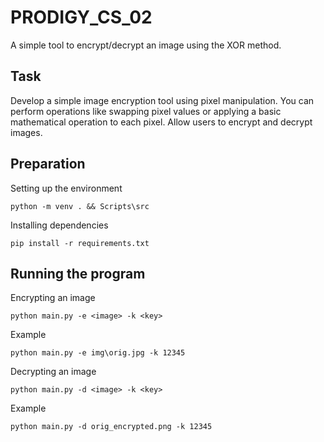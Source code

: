 # PRODIGY_CS_02
A simple tool to encrypt/decrypt an image using the XOR method.

## Task
Develop a simple image encryption tool using pixel manipulation. You can perform operations like swapping pixel values or applying a basic mathematical operation to each pixel. Allow users to encrypt and decrypt images.

## Preparation
Setting up the environment
```
python -m venv . && Scripts\src
```

Installing dependencies
```
pip install -r requirements.txt
```

## Running the program
Encrypting an image
```
python main.py -e <image> -k <key>
```

Example
```
python main.py -e img\orig.jpg -k 12345
```

Decrypting an image
```
python main.py -d <image> -k <key>
```

Example
```
python main.py -d orig_encrypted.png -k 12345
```